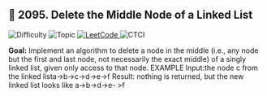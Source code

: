## 🧩 2095. Delete the Middle Node of a Linked List

<p>
  <img alt="Difficulty" src="https://img.shields.io/badge/Implementation_Difficulty-Medium-yellow">
    <img alt="Topic" src="https://img.shields.io/badge/Topic-Linked%20List%20•%20Two%20Pointers-9b59b6?style=for-the-badge">
  <a href="https://leetcode.com/problems/delete-the-middle-node-of-a-linked-list/">
    <img alt="LeetCode" src="https://img.shields.io/badge/LeetCode-Problem%202095-ffa116?style=for-the-badge&logo=leetcode&logoColor=black">
  </a>
  <img alt="CTCI" src="https://img.shields.io/badge/Source-CTCI%202.3%20(Delete%20Middle%20Node)-1e90ff?style=for-the-badge">
</p>

**Goal:** Implement an algorithm to delete a node in the middle (i.e., any node but
the first and last node, not necessarily the exact middle) of a singly linked list, given only access to
that node.
EXAMPLE
lnput:the node c from the linked lista->b->c->d->e->f
Result: nothing is returned, but the new linked list looks like a->b->d->e- >f